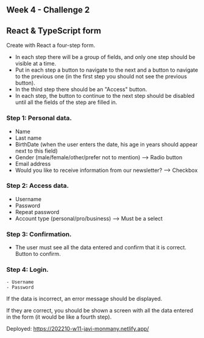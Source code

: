 ## Week 4 - Challenge 2

## React & TypeScript form

Create with React a four-step form.

-   In each step there will be a group of fields, and only one step should be visible at a time.
-   Put in each step a button to navigate to the next and a button to navigate to the previous one (in the first step you should not see the previous button).
-   In the third step there should be an "Access" button.
-   In each step, the button to continue to the next step should be disabled until all the fields of the step are filled in.

### Step 1: Personal data.

-   Name
-   Last name
-   BirthDate (when the user enters the date, his age in years should appear next to this field)
-   Gender (male/female/other/prefer not to mention) --> Radio button
-   Email address
-   Would you like to receive information from our newsletter? --> Checkbox

### Step 2: Access data.

-   Username
-   Password
-   Repeat password
-   Account type (personal/pro/business) --> Must be a select

### Step 3: Confirmation.

-   The user must see all the data entered and confirm that it is correct. Button to confirm.

### Step 4: Login.

    - Username
    - Password

If the data is incorrect, an error message should be displayed.

If they are correct, you should be shown a screen with all the data entered in the form (it would be like a fourth step).

Deployed: https://202210-w11-javi-monmany.netlify.app/
